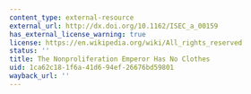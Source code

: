 ```yaml
---
content_type: external-resource
external_url: http://dx.doi.org/10.1162/ISEC_a_00159
has_external_license_warning: true
license: https://en.wikipedia.org/wiki/All_rights_reserved
status: ''
title: The Nonproliferation Emperor Has No Clothes
uid: 1ca62c18-1f6a-41d6-94ef-26676bd59801
wayback_url: ''
---
```

